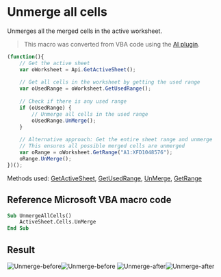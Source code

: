 # Unmerge all cells

Unmerges all the merged cells in the active worksheet.

> This macro was converted from VBA code using the [AI plugin](/docs/plugin-and-macros/macros/converting-vba-macros.md#automatic-conversion-using-ai-plugin).

<!-- This code snippet is shown in the screenshot. -->

<!-- eslint-skip -->

``` ts
(function(){
    // Get the active sheet
    var oWorksheet = Api.GetActiveSheet();
    
    // Get all cells in the worksheet by getting the used range
    var oUsedRange = oWorksheet.GetUsedRange();
    
    // Check if there is any used range
    if (oUsedRange) {
        // Unmerge all cells in the used range
        oUsedRange.UnMerge();
    }
    
    // Alternative approach: Get the entire sheet range and unmerge
    // This ensures all possible merged cells are unmerged
    var oRange = oWorksheet.GetRange("A1:XFD1048576");
    oRange.UnMerge();
})();
```

Methods used: [GetActiveSheet](/docs/office-api/usage-api/spreadsheet-api/Api/Methods/GetActiveSheet.md), [GetUsedRange](/docs/office-api/usage-api/spreadsheet-api/ApiWorksheet/Methods/GetUsedRange.md), [UnMerge](/docs/office-api/usage-api/spreadsheet-api/ApiRange/Methods/UnMerge.md), [GetRange](/docs/office-api/usage-api/spreadsheet-api/ApiWorksheet/Methods/GetRange.md)

## Reference Microsoft VBA macro code

``` vb
Sub UnmergeAllCells()
    ActiveSheet.Cells.UnMerge
End Sub
```

## Result

![Unmerge-before](/assets/images/plugins/unmerge-before.png#gh-light-mode-only)![Unmerge-before](/assets/images/plugins/unmerge-before.dark.png#gh-dark-mode-only) ![Unmerge-after](/assets/images/plugins/unmerge-after.png#gh-light-mode-only)![Unmerge-after](/assets/images/plugins/unmerge-after.dark.png#gh-dark-mode-only)
